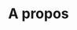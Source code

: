 ---
layout: default
page: about
lang: fr
title: "A propos"
description: "A propos de Bubble"
tagline: "A propos"
permalink: /a-propos/
---